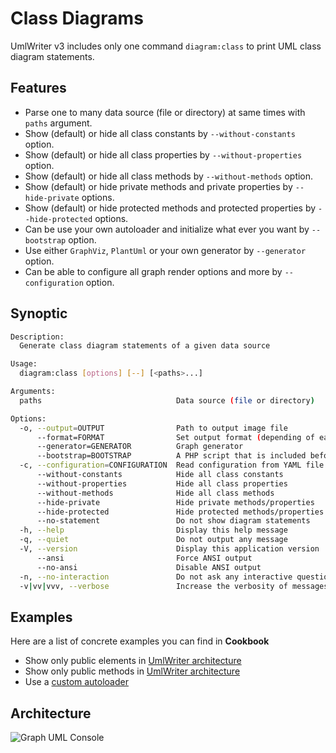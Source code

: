 <!-- markdownlint-disable MD013 -->
# Class Diagrams

UmlWriter v3 includes only one command `diagram:class` to print UML class diagram statements.

## Features

* Parse one to many data source (file or directory) at same times with `paths` argument.
* Show (default) or hide all class constants by `--without-constants` option.
* Show (default) or hide all class properties by `--without-properties` option.
* Show (default) or hide all class methods by `--without-methods` option.
* Show (default) or hide private methods and private properties by `--hide-private` options.
* Show (default) or hide protected methods and protected properties by `--hide-protected` options.
* Can be use your own autoloader and initialize what ever you want by `--bootstrap` option.
* Use either `GraphViz`, `PlantUml` or your own generator by `--generator` option.
* Can be able to configure all graph render options and more by `--configuration` option.

## Synoptic

```bash
Description:
  Generate class diagram statements of a given data source

Usage:
  diagram:class [options] [--] [<paths>...]

Arguments:
  paths                              Data source (file or directory)

Options:
  -o, --output=OUTPUT                Path to output image file
      --format=FORMAT                Set output format (depending of each generator)
      --generator=GENERATOR          Graph generator
      --bootstrap=BOOTSTRAP          A PHP script that is included before graph run
  -c, --configuration=CONFIGURATION  Read configuration from YAML file
      --without-constants            Hide all class constants
      --without-properties           Hide all class properties
      --without-methods              Hide all class methods
      --hide-private                 Hide private methods/properties
      --hide-protected               Hide protected methods/properties
      --no-statement                 Do not show diagram statements
  -h, --help                         Display this help message
  -q, --quiet                        Do not output any message
  -V, --version                      Display this application version
      --ansi                         Force ANSI output
      --no-ansi                      Disable ANSI output
  -n, --no-interaction               Do not ask any interactive question
  -v|vv|vvv, --verbose               Increase the verbosity of messages: 1 for normal output, 2 for more verbose output and 3 for debug

```

## Examples

Here are a list of concrete examples you can find in **Cookbook**

* Show only public elements in [UmlWriter architecture](../03_Cookbook/01_UmlWriter_public_architecture.md)
* Show only public methods in [UmlWriter architecture](../03_Cookbook/02_UmlWriter_public_methods_only.md)
* Use a [custom autoloader](../03_Cookbook/03_Custom_autoloader.md)

## Architecture

![Graph UML Console](../assets/images/console-commands.graphviz.svg)
